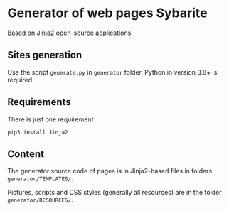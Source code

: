 # Generator of web pages Sybarite
Based on Jinja2 open-source applications.

## Sites generation
Use the script `generate.py` in `generator` folder. Python in version 3.8+ is
required.

## Requirements
There is just one requirement
```
pip3 install Jinja2
```
## Content
The generator source code of pages is in Jinja2-based files in folders
`generator/TEMPLATES/`.

Pictures, scripts and CSS styles (generally all resources) are in
the folder `generator/RESOURCES/`.
